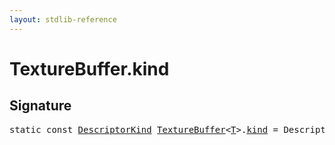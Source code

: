 ```yaml
---
layout: stdlib-reference
---
```


# TextureBuffer<T>.kind

## Signature
<pre>
<span class='code_keyword'>static</span> <span class='code_keyword'>const</span> <a href="/stdlib-reference/types/descriptorkind-0a/index" class="code_type">DescriptorKind</a> <a href="/stdlib-reference/types/texturebuffer-07/index" class="code_type">TextureBuffer</a>&lt;<a href="/stdlib-reference/types/texturebuffer-07/index#typeparam-T" class="code_type">T</a>&gt;.<a href="/stdlib-reference/types/texturebuffer-07/kind" class="code_var">kind</a> = DescriptorKind\.Buffer;
</pre>

